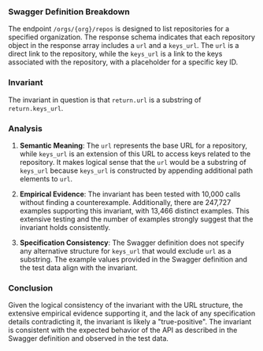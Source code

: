 ### Swagger Definition Breakdown
The endpoint `/orgs/{org}/repos` is designed to list repositories for a specified organization. The response schema indicates that each repository object in the response array includes a `url` and a `keys_url`. The `url` is a direct link to the repository, while the `keys_url` is a link to the keys associated with the repository, with a placeholder for a specific key ID.

### Invariant
The invariant in question is that `return.url` is a substring of `return.keys_url`.

### Analysis
1. **Semantic Meaning**: The `url` represents the base URL for a repository, while `keys_url` is an extension of this URL to access keys related to the repository. It makes logical sense that the `url` would be a substring of `keys_url` because `keys_url` is constructed by appending additional path elements to `url`.

2. **Empirical Evidence**: The invariant has been tested with 10,000 calls without finding a counterexample. Additionally, there are 247,727 examples supporting this invariant, with 13,466 distinct examples. This extensive testing and the number of examples strongly suggest that the invariant holds consistently.

3. **Specification Consistency**: The Swagger definition does not specify any alternative structure for `keys_url` that would exclude `url` as a substring. The example values provided in the Swagger definition and the test data align with the invariant.

### Conclusion
Given the logical consistency of the invariant with the URL structure, the extensive empirical evidence supporting it, and the lack of any specification details contradicting it, the invariant is likely a "true-positive". The invariant is consistent with the expected behavior of the API as described in the Swagger definition and observed in the test data.
